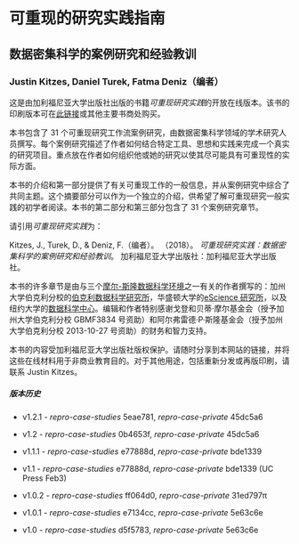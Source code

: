 

# 可重现的研究实践指南

## 数据密集科学的案例研究和经验教训

### Justin Kitzes, Daniel Turek, Fatma Deniz（编者）

这是由加利福尼亚大学出版社出版的书籍*可重现研究实践*的开放在线版本。该书的印刷版本可在[此链接](https://www.ucpress.edu/book.php?isbn=9780520294752)或其他主要书商处购买。

本书包含了 31 个可重现研究工作流案例研究，由数据密集科学领域的学术研究人员撰写。每个案例研究描述了作者如何结合特定工具、思想和实践来完成一个真实的研究项目。重点放在作者如何组织他或她的研究以使其尽可能具有可重现性的实际方面。

本书的介绍和第一部分提供了有关可重现工作的一般信息，并从案例研究中综合了共同主题。这个摘要部分可以作为一个独立的介绍，供希望了解可重现研究一般实践的初学者阅读。本书的第二部分和第三部分包含了 31 个案例研究章节。

请引用*可重现研究实践*为：

Kitzes, J., Turek, D., & Deniz, F.（编者）。 （2018）。 *可重现研究实践：数据密集科学的案例研究和经验教训*。 加利福尼亚大学出版社：加利福尼亚大学出版社。

本书的许多章节是由与三个[摩尔-斯隆数据科学环境](http://msdse.org/)之一有关的作者撰写的：加州大学伯克利分校的[伯克利数据科学研究所](http://bids.berkeley.edu)，华盛顿大学的[eScience 研究所](http://escience.washington.edu/)，以及纽约大学的[数据科学中心](http://cds.nyu.edu/)。编辑和作者特别感谢戈登和贝蒂·摩尔基金会（授予加州大学伯克利分校 GBMF3834 号资助）和阿尔弗雷德·P·斯隆基金会（授予加州大学伯克利分校 2013-10-27 号资助）的财务和智力支持。

本书的内容受加利福尼亚大学出版社版权保护。请随时分享到本网站的链接，并将这些在线材料用于非商业教育目的。对于其他用途，包括重新分发或再版印刷，请联系 Justin Kitzes。 

##### 版本历史

+   v1.2.1 - *repro-case-studies* 5eae781, *repro-case-private* 45dc5a6

+   v1.2 - *repro-case-studies* 0b4653f, *repro-case-private* 45dc5a6

+   v1.1.1 - *repro-case-studies* e77888d, *repro-case-private* bde1339

+   v1.1 - *repro-case-studies* e77888d, *repro-case-private* bde1339 (UC Press Feb3)

+   v1.0.2 - *repro-case-studies* ff064d0, *repro-case-private* 31ed797π

+   v1.0.1 - *repro-case-studies* e7134cc, *repro-case-private* 5e63c6e

+   v1.0 - *repro-case-studies* d5f5783, *repro-case-private* 5e63c6e
